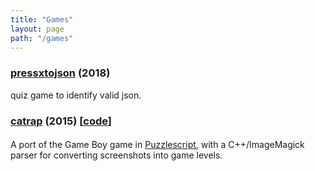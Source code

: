 ```yaml
---
title: "Games"
layout: page
path: "/games"
---
```


### [pressxtojson](https://concreted.github.io/pressxtojson) (2018)
quiz game to identify valid json.

### [catrap](http://www.puzzlescript.net/play.html?p=93b93a3ccb38627817b2)  (2015) [[code](https://github.com/concreted/catrap)]
####
A port of the Game Boy game in [Puzzlescript]("http://www.puzzlescript.net/"), with a C++/ImageMagick parser for converting screenshots into game levels.

